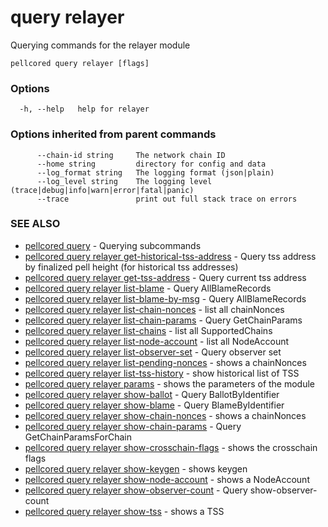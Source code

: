 # query relayer

Querying commands for the relayer module

```
pellcored query relayer [flags]
```

### Options

```
  -h, --help   help for relayer
```

### Options inherited from parent commands

```
      --chain-id string     The network chain ID
      --home string         directory for config and data 
      --log_format string   The logging format (json|plain) 
      --log_level string    The logging level (trace|debug|info|warn|error|fatal|panic) 
      --trace               print out full stack trace on errors
```

### SEE ALSO

* [pellcored query](pellcored_query.md)	 - Querying subcommands
* [pellcored query relayer get-historical-tss-address](pellcored_query_relayer_get-historical-tss-address.md)	 - Query tss address by finalized pell height (for historical tss addresses)
* [pellcored query relayer get-tss-address](pellcored_query_relayer_get-tss-address.md)	 - Query current tss address
* [pellcored query relayer list-blame](pellcored_query_relayer_list-blame.md)	 - Query AllBlameRecords
* [pellcored query relayer list-blame-by-msg](pellcored_query_relayer_list-blame-by-msg.md)	 - Query AllBlameRecords
* [pellcored query relayer list-chain-nonces](pellcored_query_relayer_list-chain-nonces.md)	 - list all chainNonces
* [pellcored query relayer list-chain-params](pellcored_query_relayer_list-chain-params.md)	 - Query GetChainParams
* [pellcored query relayer list-chains](pellcored_query_relayer_list-chains.md)	 - list all SupportedChains
* [pellcored query relayer list-node-account](pellcored_query_relayer_list-node-account.md)	 - list all NodeAccount
* [pellcored query relayer list-observer-set](pellcored_query_relayer_list-observer-set.md)	 - Query observer set
* [pellcored query relayer list-pending-nonces](pellcored_query_relayer_list-pending-nonces.md)	 - shows a chainNonces
* [pellcored query relayer list-tss-history](pellcored_query_relayer_list-tss-history.md)	 - show historical list of TSS
* [pellcored query relayer params](pellcored_query_relayer_params.md)	 - shows the parameters of the module
* [pellcored query relayer show-ballot](pellcored_query_relayer_show-ballot.md)	 - Query BallotByIdentifier
* [pellcored query relayer show-blame](pellcored_query_relayer_show-blame.md)	 - Query BlameByIdentifier
* [pellcored query relayer show-chain-nonces](pellcored_query_relayer_show-chain-nonces.md)	 - shows a chainNonces
* [pellcored query relayer show-chain-params](pellcored_query_relayer_show-chain-params.md)	 - Query GetChainParamsForChain
* [pellcored query relayer show-crosschain-flags](pellcored_query_relayer_show-crosschain-flags.md)	 - shows the crosschain flags
* [pellcored query relayer show-keygen](pellcored_query_relayer_show-keygen.md)	 - shows keygen
* [pellcored query relayer show-node-account](pellcored_query_relayer_show-node-account.md)	 - shows a NodeAccount
* [pellcored query relayer show-observer-count](pellcored_query_relayer_show-observer-count.md)	 - Query show-observer-count
* [pellcored query relayer show-tss](pellcored_query_relayer_show-tss.md)	 - shows a TSS

